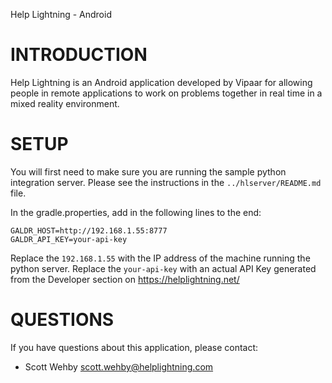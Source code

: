 Help Lightning - Android

# INTRODUCTION

Help Lightning is an Android application developed by Vipaar for
allowing people in remote applications to work on problems together in
real time in a mixed reality environment.

# SETUP

You will first need to make sure you are running the sample python
integration server. Please see the instructions in the
`../hlserver/README.md` file.

In the gradle.properties, add in the following lines to the end:

```
GALDR_HOST=http://192.168.1.55:8777
GALDR_API_KEY=your-api-key
```
Replace the `192.168.1.55` with the IP address of the machine running
the python server. Replace the `your-api-key` with an actual API Key
generated from the Developer section on https://helplightning.net/

# QUESTIONS

If you have questions about this application, please contact:

* Scott Wehby <scott.wehby@helplightning.com>
